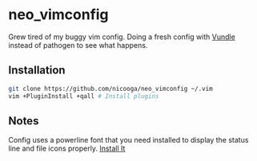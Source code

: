 # neo_vimconfig
Grew tired of my buggy vim config. Doing a fresh config with [Vundle][1] instead of pathogen to see what happens.

## Installation

~~~bash
git clone https://github.com/nicooga/neo_vimconfig ~/.vim
vim +PluginInstall +qall # Install plugins
~~~

## Notes
Config uses a powerline font that you need installed to display the status line and file icons properly. [Install It][2]

[1]: https://github.com/VundleVim/Vundle.vim
[2]: https://github.com/ryanoasis/nerd-fonts/blob/master/patched-fonts/Monofur/Regular/complete/monofur%20for%20Powerline%20Nerd%20Font%20Complete.ttf
